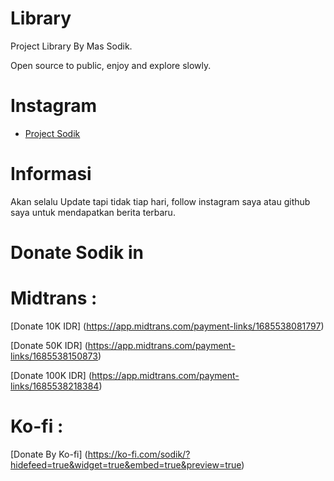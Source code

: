 # Library

Project Library By Mas Sodik.

Open source to public, enjoy and explore slowly.

# Instagram

- [Project Sodik](https://instagram.com/project_sodik)

# Informasi

Akan selalu Update tapi tidak tiap hari, follow instagram saya atau github saya untuk mendapatkan berita terbaru.

# Donate Sodik in

# Midtrans :

[Donate 10K IDR] (https://app.midtrans.com/payment-links/1685538081797)

[Donate 50K IDR] (https://app.midtrans.com/payment-links/1685538150873)

[Donate 100K IDR] (https://app.midtrans.com/payment-links/1685538218384)

# Ko-fi :

[Donate By Ko-fi] (https://ko-fi.com/sodik/?hidefeed=true&widget=true&embed=true&preview=true)
